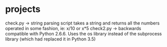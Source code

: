 # projects
check.py -> string parsing script takes a string and returns all the numbers operated in some fashion, ie: x/10 or x*5
check2.py -> backwards compatible with Python 2.6.6. Uses the os library instead of the subprocess library (which had replaced it in Python 3.5)
